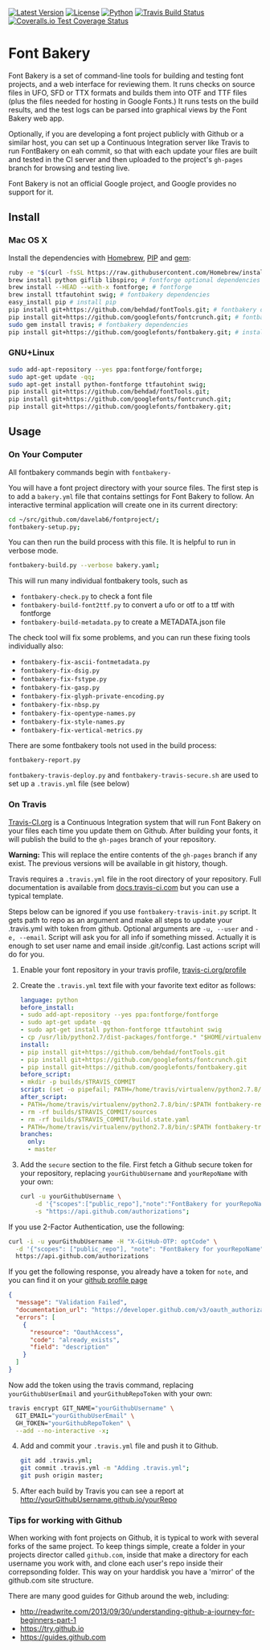 [![Latest Version](https://pypip.in/version/fontbakery/badge.svg?style=flat)](https://pypi.python.org/pypi/fontbakery/)
[![License](https://pypip.in/license/fontbakery/badge.svg?style=flat)](https://pypi.python.org/pypi/fontbakery/)
[![Python](https://pypip.in/py_versions/fontbakery/badge.svg?style=flat)](https://pypi.python.org/pypi/fontbakery/)
[![Travis Build Status](https://travis-ci.org/googlefonts/fontbakery.svg)](https://travis-ci.org/googlefonts/fontbakery)
[![Coveralls.io Test Coverage Status](https://img.shields.io/coveralls/googlefonts/fontbakery.svg)](https://coveralls.io/r/googlefonts/fontbakery)

# Font Bakery

Font Bakery is a set of command-line tools for building and testing font projects, and a web interface for reviewing them.
It runs checks on source files in UFO, SFD or TTX formats and builds them into OTF and TTF files (plus the files needed for hosting in Google Fonts.)
It runs tests on the build results, and the test logs can be parsed into graphical views by the Font Bakery web app.

Optionally, if you are developing a font project publicly with Github or a similar host, you can set up a Continuous Integration server like Travis to run FontBakery on eah commit, so that with each update your files are built and tested in the CI server and then uploaded to the project's `gh-pages` branch for browsing and testing live.

Font Bakery is not an official Google project, and Google provides no support for it.


## Install

### Mac OS X

Install the dependencies with [Homebrew](http://brew.sh), [PIP](http://pip.readthedocs.org) and [gem](https://rubygems.org):

```sh
ruby -e "$(curl -fsSL https://raw.githubusercontent.com/Homebrew/install/master/install)" # install homebrew
brew install python giflib libspiro; # fontforge optional dependencies
brew install --HEAD --with-x fontforge; # fontforge
brew install ttfautohint swig; # fontbakery dependencies
easy_install pip # install pip
pip install git+https://github.com/behdad/fontTools.git; # fontbakery dependencies
pip install git+https://github.com/googlefonts/fontcrunch.git; # fontbakery dependencies
sudo gem install travis; # fontbakery dependencies
pip install git+https://github.com/googlefonts/fontbakery.git; # install fontbakery
```

### GNU+Linux

```sh
sudo add-apt-repository --yes ppa:fontforge/fontforge;
sudo apt-get update -qq;
sudo apt-get install python-fontforge ttfautohint swig;
pip install git+https://github.com/behdad/fontTools.git;
pip install git+https://github.com/googlefonts/fontcrunch.git;
pip install git+https://github.com/googlefonts/fontbakery.git;
```

## Usage

### On Your Computer

All fontbakery commands begin with `fontbakery-`

You will have a font project directory with your source files.
The first step is to add a `bakery.yml` file that contains settings for Font Bakery to follow.
An interactive terminal application will create one in its current directory:

```sh
cd ~/src/github.com/davelab6/fontproject/;
fontbakery-setup.py;
```

You can then run the build process with this file.
It is helpful to run in verbose mode.

```sh
fontbakery-build.py --verbose bakery.yaml;
```

This will run many individual fontbakery tools, such as

* `fontbakery-check.py` to check a font file
* `fontbakery-build-font2ttf.py` to convert a ufo or otf to a ttf with fontforge
* `fontbakery-build-metadata.py` to create a METADATA.json file

The check tool will fix some problems, and you can run these fixing tools individually also:
* `fontbakery-fix-ascii-fontmetadata.py`
* `fontbakery-fix-dsig.py`
* `fontbakery-fix-fstype.py`
* `fontbakery-fix-gasp.py`
* `fontbakery-fix-glyph-private-encoding.py`
* `fontbakery-fix-nbsp.py`
* `fontbakery-fix-opentype-names.py`
* `fontbakery-fix-style-names.py`
* `fontbakery-fix-vertical-metrics.py`

There are some fontbakery tools not used in the build process:

`fontbakery-report.py`

`fontbakery-travis-deploy.py` and `fontbakery-travis-secure.sh` are used to set up a `.travis.yml` file (see below)

### On Travis

[Travis-CI.org](http://travis-ci.org) is a Continuous Integration system that will run Font Bakery on your files each time you update them on Github.
After building your fonts, it will publish the build to the `gh-pages` branch of your repository.

**Warning:** This will replace the entire contents of the `gh-pages` branch if any exist.
The previous versions will be available in git history, though.

Travis requires a `.travis.yml` file in the root directory of your repository.
Full documentation is available from [docs.travis-ci.com](http://docs.travis-ci.com/) but you can use a typical template.

Steps below can be ignored if you use `fontbakery-travis-init.py` script. It gets path to repo as an argument and make all steps to update your .travis.yml with token from github. Optional arguments are `-u, --user` and `-e, --email`. Script will ask you for all info if something missed. Actually it is enough to set user name and email inside .git/config. Last actions script will do for you.

1. Enable your font repository in your travis profile, [travis-ci.org/profile](https://travis-ci.org/profile)

2. Create the `.travis.yml` text file with your favorite text editor as follows:

   ```yml
   language: python
   before_install:
   - sudo add-apt-repository --yes ppa:fontforge/fontforge
   - sudo apt-get update -qq
   - sudo apt-get install python-fontforge ttfautohint swig
   - cp /usr/lib/python2.7/dist-packages/fontforge.* "$HOME/virtualenv/python2.7.8/lib/python2.7/site-packages"
   install:
   - pip install git+https://github.com/behdad/fontTools.git
   - pip install git+https://github.com/googlefonts/fontcrunch.git
   - pip install git+https://github.com/googlefonts/fontbakery.git
   before_script:
   - mkdir -p builds/$TRAVIS_COMMIT
   script: (set -o pipefail; PATH=/home/travis/virtualenv/python2.7.8/bin/:$PATH fontbakery-build.py . 2>&1 | tee -a    builds/$TRAVIS_COMMIT/buildlog.txt)
   after_script:
   - PATH=/home/travis/virtualenv/python2.7.8/bin/:$PATH fontbakery-report.py builds/$TRAVIS_COMMIT
   - rm -rf builds/$TRAVIS_COMMIT/sources
   - rm -rf builds/$TRAVIS_COMMIT/build.state.yaml
   - PATH=/home/travis/virtualenv/python2.7.8/bin/:$PATH fontbakery-travis-deploy.py
   branches:
     only:
     - master
   ```

3. Add the `secure` section to the file.
   First fetch a Github secure token for your repository, replacing `yourGithubUsername` and `yourRepoName` with your own:
   ```sh
   curl -u yourGithubUsername \
       -d '{"scopes":["public_repo"],"note":"FontBakery for yourRepoName"}' \
       -s "https://api.github.com/authorizations";
   ```

  If you use 2-Factor Authentication, use the following:
  ```sh
  curl -i -u yourGithubUsername -H "X-GitHub-OTP: optCode" \
    -d '{"scopes": ["public_repo"], "note": "FontBakery for yourRepoName"}' \
    https://api.github.com/authorizations
  ```

  If you get the following response, you already have a token for `note`, and you can find it on your [github profile page](https://github.com/settings/applications#personal-access-tokens)
   ```json
   {
     "message": "Validation Failed",
     "documentation_url": "https://developer.github.com/v3/oauth_authorizations/#create-a-new-authorization",
     "errors": [
       {
         "resource": "OauthAccess",
         "code": "already_exists",
         "field": "description"
       }
     ]
   }
   ```
  Now add the token using the travis command, replacing `yourGithubUserEmail` and `yourGithubRepoToken` with your own:
  ```sh
  travis encrypt GIT_NAME="yourGithubUsername" \
    GIT_EMAIL="yourGithubUserEmail" \
    GH_TOKEN="yourGithubRepoToken" \
    --add --no-interactive -x;
  ```

4. Add and commit your `.travis.yml` file and push it to Github.
   ```sh
   git add .travis.yml;
   git commit .travis.yml -m "Adding .travis.yml";
   git push origin master;
   ```

5. After each build by Travis you can see a report at <http://yourGithubUsername.github.io/yourRepo>


### Tips for working with Github

When working with font projects on Github, it is typical to work with several forks of the same project. To keep things simple, create a folder in your projects director called `github.com`, inside that make a directory for each username you work with, and clone each user's repo inside their correpsonding folder. This way on your harddisk you have a 'mirror' of the github.com site structure.

There are many good guides for Github around the web, including:

* <http://readwrite.com/2013/09/30/understanding-github-a-journey-for-beginners-part-1>
* <https://try.github.io>
* <https://guides.github.com>

